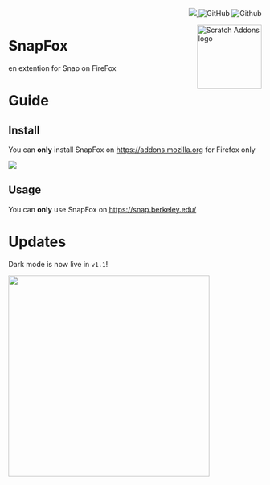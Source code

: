 <p align="right">
 <a href="https://addons.mozilla.org/en-GB/firefox/addon/snapfox/"><img src="https://img.shields.io/badge/Download-on%20Firefox-blueviolet?style=flat-square&logo=firefox"> </a>
 
 <img alt="GitHub" src="https://img.shields.io/github/license/Snap-Fox/SnapFox?style=flat-square">

 
 <img alt="Github" src="https://img.shields.io/badge/bage-vertified-sucsess?style=flat-square">

</p>
<img src="https://snap-fox.github.io/SnapFox/SnapFox.png" alt="Scratch Addons logo" align="right" width="128px"></img>




# SnapFox
en extention for Snap on FireFox

# Guide

## Install
You can **only** install SnapFox on https://addons.mozilla.org for Firefox only

 <a href="https://addons.mozilla.org/en-GB/firefox/addon/snapfox/"><img src="https://img.shields.io/badge/Download-on%20Firefox-blueviolet?style=flat-square&logo=firefox"> </a>
 
## Usage
You can **only** use SnapFox on https://snap.berkeley.edu/

# Updates

Dark mode is now live in `v1.1`!

<img src="https://d1eo0ig0pi5tcs.cloudfront.net/optimized/2X/2/204d569c9e8a0202fce800289f58e0c2750ca78d_2_345x177.jpeg" width="400">
